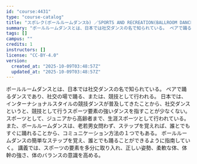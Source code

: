 ```yaml
---
id: "course:4431"
type: "course-catalog"
title: "スポレク(ボールルームダンスb) ／SPORTS AND RECREATION(BALLROOM DANCE (B))"
summary: "ボールルームダンスとは、日本では社交ダンスの名で知られている。 ペアで踊るダンスであり、社交の場で踊る、または、競技として行われる。 日本では、インターナショナルスタイルの競技ダンスが普及してきたことから、社交ダンスというと、競技として行う…"
tags: []
campus: ""
credits: 1
instructors: []
license: "CC-BY-4.0"
version:
  created_at: "2025-10-09T03:48:57Z"
  updated_at: "2025-10-09T03:48:57Z"
---
```

ボールルームダンスとは、日本では社交ダンスの名で知られている。 ペアで踊るダンスであり、社交の場で踊る、または、競技として行われる。 日本では、インターナショナルスタイルの競技ダンスが普及してきたことから、社交ダンスというと、競技として行うスポーツ要素の強いダンスを指すことが少なくない。 スポーツとして、ジュニアから高齢者まで、生涯スポーツとして行われている。 また、ボールルームダンスは、老若男女問わず、ステップを覚えれば、誰とでもすぐに踊れることから、コミュニケーション方法の１つでもある。 ボールルームダンスの簡単なステップを覚え、誰とでも踊ることができるように指南していく。 講義では、スポーツの要素を多分に取り入れ、正しい姿勢、柔軟な体、体幹の強さ、体のバランスの意識を高める。
